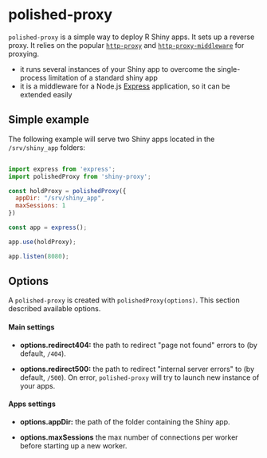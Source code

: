 # polished-proxy

`polished-proxy` is a simple way to deploy R Shiny apps. It sets up a reverse proxy. It relies on the popular [`http-proxy`](https://github.com/http-party/node-http-proxy) and [`http-proxy-middleware`](https://github.com/chimurai/http-proxy-middleware) for proxying. 

* it runs several instances of your Shiny app to overcome the single-process limitation of a standard shiny app
* it is a middleware for a Node.js [Express](https://expressjs.com) application, so it can be extended easily

## Simple example

The following example will serve two Shiny apps located in the `/srv/shiny_app` folders:

``` javascript

import express from 'express';
import polishedProxy from 'shiny-proxy';

const holdProxy = polishedProxy({
  appDir: "/srv/shiny_app",
  maxSessions: 1
})

const app = express();

app.use(holdProxy);

app.listen(8080);

```

## Options

A `polished-proxy` is created with `polishedProxy(options)`. This section described available options.

#### Main settings

* **options.redirect404:** the path to redirect "page not found" errors to (by default, `/404`).

* **options.redirect500:** the path to redirect "internal server errors" to (by default, `/500`). On error, `polished-proxy` will try to launch new instance of your apps.

#### Apps settings

* **options.appDir:** the path of the folder containing the Shiny app.

* **options.maxSessions** the max number of connections per worker before starting up a new worker.
